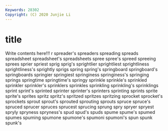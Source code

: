 ```yaml
---
Keywords: 28302
Copyright: (C) 2020 Junjie Li
---
```


# title

Write contents here!!!
r 
spreader's 
spreaders 
spreading 
spreads 
spreadsheet 
spreadsheet's 
spreadsheets 
spree
spree's 
spreed 
spreeing 
sprees 
sprier 
spriest 
sprig 
sprig's 
sprightlier 
sprightliest
sprightliness 
sprightliness's 
sprightly 
sprigs 
spring 
spring's 
springboard 
springboard's 
springboards 
springier
springiest 
springiness 
springiness's 
springing 
springs 
springtime 
springtime's 
springy 
sprinkle 
sprinkle's
sprinkled 
sprinkler 
sprinkler's 
sprinklers 
sprinkles 
sprinkling 
sprinkling's 
sprinklings 
sprint 
sprint's
sprinted 
sprinter 
sprinter's 
sprinters 
sprinting 
sprints 
sprite 
sprite's 
sprites 
spritz
spritz's 
spritzed 
spritzes 
spritzing 
sprocket 
sprocket's 
sprockets 
sprout 
sprout's 
sprouted
sprouting 
sprouts 
spruce 
spruce's 
spruced 
sprucer 
spruces 
sprucest 
sprucing 
sprung
spry 
spryer 
spryest 
spryly 
spryness 
spryness's 
spud 
spud's 
spuds 
spume
spume's 
spumed 
spumes 
spuming 
spumone 
spumone's 
spumoni 
spumoni's 
spun 
spunk
spunk's 
